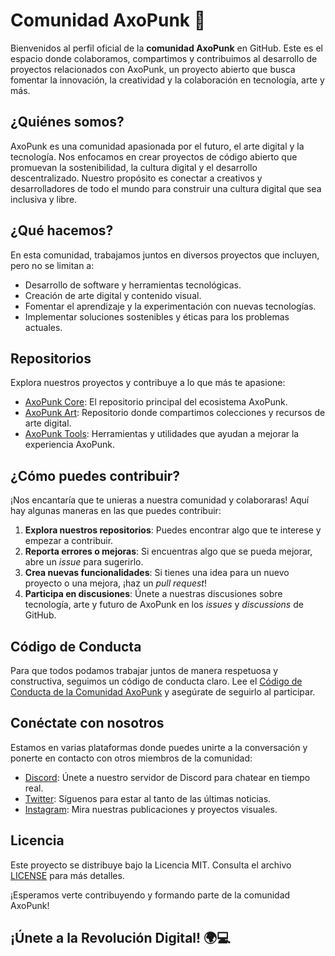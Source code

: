 # Comunidad AxoPunk 🚀

Bienvenidos al perfil oficial de la **comunidad AxoPunk** en GitHub. Este es el espacio donde colaboramos, compartimos y contribuimos al desarrollo de proyectos relacionados con AxoPunk, un proyecto abierto que busca fomentar la innovación, la creatividad y la colaboración en tecnología, arte y más.

## ¿Quiénes somos?

AxoPunk es una comunidad apasionada por el futuro, el arte digital y la tecnología. Nos enfocamos en crear proyectos de código abierto que promuevan la sostenibilidad, la cultura digital y el desarrollo descentralizado. Nuestro propósito es conectar a creativos y desarrolladores de todo el mundo para construir una cultura digital que sea inclusiva y libre.

## ¿Qué hacemos?

En esta comunidad, trabajamos juntos en diversos proyectos que incluyen, pero no se limitan a:

- Desarrollo de software y herramientas tecnológicas.
- Creación de arte digital y contenido visual.
- Fomentar el aprendizaje y la experimentación con nuevas tecnologías.
- Implementar soluciones sostenibles y éticas para los problemas actuales.

## Repositorios

Explora nuestros proyectos y contribuye a lo que más te apasione:

- [AxoPunk Core](https://github.com/axopunk/axopunk-core): El repositorio principal del ecosistema AxoPunk.
- [AxoPunk Art](https://github.com/axopunk/axopunk-art): Repositorio donde compartimos colecciones y recursos de arte digital.
- [AxoPunk Tools](https://github.com/axopunk/axopunk-tools): Herramientas y utilidades que ayudan a mejorar la experiencia AxoPunk.

## ¿Cómo puedes contribuir?

¡Nos encantaría que te unieras a nuestra comunidad y colaboraras! Aquí hay algunas maneras en las que puedes contribuir:

1. **Explora nuestros repositorios**: Puedes encontrar algo que te interese y empezar a contribuir.
2. **Reporta errores o mejoras**: Si encuentras algo que se pueda mejorar, abre un _issue_ para sugerirlo.
3. **Crea nuevas funcionalidades**: Si tienes una idea para un nuevo proyecto o una mejora, ¡haz un _pull request_!
4. **Participa en discusiones**: Únete a nuestras discusiones sobre tecnología, arte y futuro de AxoPunk en los _issues_ y _discussions_ de GitHub.

## Código de Conducta

Para que todos podamos trabajar juntos de manera respetuosa y constructiva, seguimos un código de conducta claro. Lee el [Código de Conducta de la Comunidad AxoPunk](https://github.com/AxoPunk/.github/blob/main/profile/Code%20of%20Conduct.md) y asegúrate de seguirlo al participar.

## Conéctate con nosotros

Estamos en varias plataformas donde puedes unirte a la conversación y ponerte en contacto con otros miembros de la comunidad:

- [Discord](https://discord.gg/axopunk): Únete a nuestro servidor de Discord para chatear en tiempo real.
- [Twitter](https://twitter.com/axopunk): Síguenos para estar al tanto de las últimas noticias.
- [Instagram](https://instagram.com/axopunk): Mira nuestras publicaciones y proyectos visuales.
  
## Licencia

Este proyecto se distribuye bajo la Licencia MIT. Consulta el archivo [LICENSE](https://github.com/axopunk/axopunk/LICENSE) para más detalles.

¡Esperamos verte contribuyendo y formando parte de la comunidad AxoPunk!

## ¡Únete a la Revolución Digital! 🌍💻
